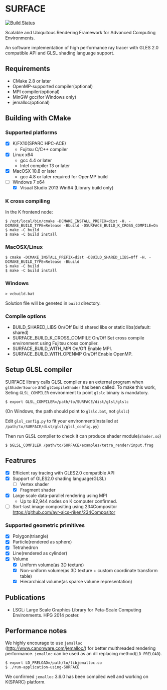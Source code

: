 # SURFACE

[![Build Status](https://travis-ci.org/avr-aics-riken/SURFACE.svg?branch=master)](https://travis-ci.org/avr-aics-riken/SURFACE)

Scalable and Ubiquitous Rendering Framework for Advanced Computing Environments.

An software implementation of high performance ray tracer with GLES 2.0 compatible API and GLSL shading language support.

## Requirements

* CMake 2.8 or later
* OpenMP-supported compiler(optional)
* MPI compiler(optional)
* MinGW gcc(for Windows only)
* jemalloc(optional)

## Building with CMake

### Supported platforms

* [x] K/FX10(SPARC HPC-ACE)
  * Fujitsu C/C++ compiler
* [x] Linux x64
  * gcc 4.4 or later
  * Intel compiler 13 or later
* [x] MacOSX 10.8 or later
  * gcc 4.8 or later required for OpenMP build
* [ ] Windows 7 x64
  * [x] Visual Studio 2013 Win64 (Library build only)

### K cross compiling 

In the K frontend node:

    $ /opt/local/bin/cmake -DCMAKE_INSTALL_PREFIX=dist -H. -DCMAKE_BUILD_TYPE=Release -Bbuild -DSURFACE_BUILD_K_CROSS_COMPILE=On
    $ make -C build
    $ make -C build install

### MacOSX/Linux 

    $ cmake -DCMAKE_INSTALL_PREFIX=dist -DBUILD_SHARED_LIBS=Off -H. -DCMAKE_BUILD_TYPE=Release -Bbuild
    $ make -C build
    $ make -C build install

### Windows 

    > vcbuild.bat

Solution file will be geneted in `build` directory.

### Compile options

* BUILD_SHARED_LIBS On/Off Build shared libs or static libs(default: shared)
* SURFACE_BUILD_K_CROSS_COMPILE On/Off Set cross compile environment using Fujitsu cross compiler.
* SURFACE_BUILD_WITH_MPI On/Off Enable MPI.
* SURFACE_BUILD_WITH_OPENMP On/Off Enable OpenMP.

## Setup GLSL compiler

SURFACE library calls GLSL compiler as an external program when `glShaderSource` and `glCompileShader` has been called. To make this work, Seting `GLSL_COMPILER` environment to point `glslc` binary is mandatory.

    $ export GLSL_COMPILER=/path/to/SURFACE/dist/glsl/glslc

(On Windows, the path should point to `glslc.bat`, not `glslc`)

Edit `glsl_config.py` to fit your environment(Installed at `/path/to/SURFACE/dist/glsl/glsl_config.py`)

Then run GLSL compiler to check it can produce shader module(`shader.so`)

    $ $GLSL_COMPILER /path/to/SURFACE/examples/tetra_render/input.frag 

## Featrures

* [x] Efficient ray tracing with GLES2.0 compatible API 
* [x] Support of GLES2.0 shading language(GLSL)
  * [ ] Vertex shader
  * [x] Fragment shader
* [x] Large scale data-parallel rendering using MPI
  * Up to 82,944 nodes on K computer confirmed.
* [ ] Sort-last image compositing using 234Compositor https://github.com/avr-aics-riken/234Compositor

### Supported geometric primitives

* [x] Polygon(triangle)
* [x] Particle(rendered as sphere)
* [x] Tetrahedron
* [x] Line(rendered as cylinder)
* [x] Volume
  * [x] Uniform volume(as 3D texture)
  * [x] Non-uniform volume(as 3D texture + custom coordinate transform table)
  * [x] Hierarchical volume(as sparse volume representation)

## Publications

* LSGL: Large Scale Graphics Library for Peta-Scale Computing Environments. HPG 2014 poster.

## Performance notes

We highly encourage to use `jemalloc` (http://www.canonware.com/jemalloc/) for better multhreaded rendering performance.
`jemalloc` can be used as an dll replacing method(`LD_PRELOAD`).

    $ export LD_PRELOAD=/path/to/libjemalloc.so
    $ ./run-application-using-SURFACE

We confirmed `jemalloc` 3.6.0 has been compiled well and working on K(SPARC) platform.
